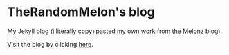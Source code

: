 # TheRandomMelon's blog
My Jekyll blog (i literally copy+pasted my own work from [the Melonz blog](https://github.com/melonz/melonz.github.io)).

Visit the blog by clicking [here](https://blog.trm.ovh).
